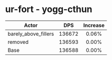 # ur-fort - yogg-cthun
| Actor | DPS | Increase |
|---|:---:|:---:|
|barely_above_fillers|136672|0.06%|
|removed|136593|0.00%|
|Base|136588|0.00%|
